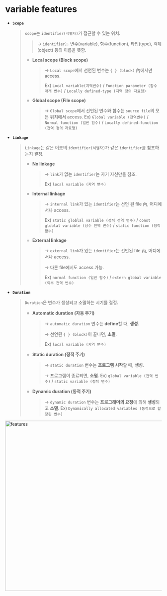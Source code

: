 # variable features

* **`Scope`**

  > `scope`는 `identifier(식별자)`가 접근할 수 있는 위치.
  >
  > > → `identifier`는 변수(variable), 함수(function), 타입(type), 객체(object) 등의 이름을 뜻함.
  >
  > * **Local scope (Block scope)**
  >
  >   > → `Local scope`에서 선언된 변수는 `{ } (block)` 內에서만 access.
  >   >
  >   > Ex) `Local variable(지역변수)` / `Function parameter (함수 매개 변수)` / `Locally defined-type (지역 정의 자료형)`
  >
  > * **Global scope (File scope)**
  >
  >   > → `Global scope`에서 선언된 변수와 함수는 `source file`의 모든 위치에서 access.
  >   > Ex) `Global variable (전역변수)` / `Normal function (일반 함수)` / `Locally defined-function (전역 정의 자료형)`


* **`Linkage`**

  > `Linkage`는 같은 이름의 `identifier(식별자)`가 같은 `identifier`를 참조하는지 결정.
  >
  > * **No linkage**
  >
  >   > → `link`가 없는 `identifier`는 자기 자신만을 참조.
  >   >
  >   > Ex) `local variable (지역 변수)` 
  >
  > * **Internal linkage**
  >
  >   > → `internal link`가 있는 `identifier`는 선언 된 file 內, 어디에서나 access.
  >   >
  >   > Ex) `static globlal variable (정적 전역 변수)` / `const globlal variable (상수 전역 변수)` / `static function (정적 함수)` 
  >
  > * **External linkage**
  >
  >   > → `external link`가 있는 `identifier`는 선언된 file 內, 어디에서나 access.
  >   >
  >   > → 다른 file에서도 access 가능.
  >   >
  >   > Ex) `normal function (일반 함수)` / `extern global variable (외부 전역 변수)`

* **`Duration`**

  > `Duration`은 변수가 생성되고 소멸하는 시기를 결정.
  >
  > * **Automatic duration (자동 주기)**
  >
  >   > → `automatic duration` 변수는 **define**할 때, **생성**.
  >   >
  >   > → 선언된 `{ } (block)`이 끝나면, **소멸**.
  >   >
  >   > Ex) `local variable (지역 변수)`
  >
  > * **Static duration (정적 주기)**
  >
  >   > → `static duration` 변수는 **프로그램 시작**할 때, **생성**.
  >   >
  >   > → 프로그램이 종료되면, **소멸**.
  >   > Ex) `global variable (전역 변수)` / `static variable (정적 변수)`
  >
  > * **Dynamic duration (동적 주기)**
  >
  >   > → `dynamic duration` 변수는 **프로그래머의 요청**에 의해 **생성**되고 **소멸**.
  >   > Ex) `Dynamically allocated variables (동적으로 할당된 변수)`



<img width="547" alt="features" src="https://user-images.githubusercontent.com/23169707/70371754-918cf680-191a-11ea-8d3c-25393829faca.png">